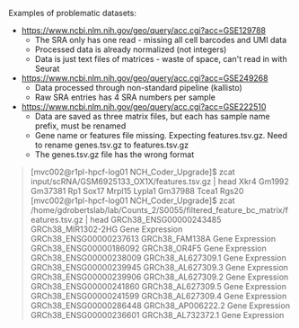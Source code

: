 Examples of problematic datasets:

- https://www.ncbi.nlm.nih.gov/geo/query/acc.cgi?acc=GSE129788
    - The SRA only has one read - missing all cell barcodes and UMI data
    - Processed data is already normalized (not integers)
    - Data is just text files of matrices - waste of space, can't read in with Seurat
- https://www.ncbi.nlm.nih.gov/geo/query/acc.cgi?acc=GSE249268
    - Data processed through non-standard pipeline (kallisto)
    - Raw SRA entries has 4 SRA numbers per sample
- https://www.ncbi.nlm.nih.gov/geo/query/acc.cgi?acc=GSE222510
    - Data are saved as three matrix files, but each has sample name prefix, must be renamed
    - Gene name or features file missing. Expecting features.tsv.gz. Need to rename genes.tsv.gz to features.tsv.gz
    - The genes.tsv.gz file has the wrong format
>[mvc002@r1pl-hpcf-log01 NCH_Coder_Upgrade]$ zcat input/scRNA/GSM6925133_OX1X/features.tsv.gz | head
>Xkr4
>Gm1992
>Gm37381
>Rp1
>Sox17
>Mrpl15
>Lypla1
>Gm37988
>Tcea1
>Rgs20
>[mvc002@r1pl-hpcf-log01 NCH_Coder_Upgrade]$ zcat /home/gdrobertslab/lab/Counts_2/S0055/filtered_feature_bc_matrix/features.tsv.gz | head
>GRCh38_ENSG00000243485  GRCh38_MIR1302-2HG      Gene Expression
>GRCh38_ENSG00000237613  GRCh38_FAM138A  Gene Expression
>GRCh38_ENSG00000186092  GRCh38_OR4F5    Gene Expression
>GRCh38_ENSG00000238009  GRCh38_AL627309.1       Gene Expression
>GRCh38_ENSG00000239945  GRCh38_AL627309.3       Gene Expression
>GRCh38_ENSG00000239906  GRCh38_AL627309.2       Gene Expression
>GRCh38_ENSG00000241860  GRCh38_AL627309.5       Gene Expression
>GRCh38_ENSG00000241599  GRCh38_AL627309.4       Gene Expression
>GRCh38_ENSG00000286448  GRCh38_AP006222.2       Gene Expression
>GRCh38_ENSG00000236601  GRCh38_AL732372.1       Gene Expression

